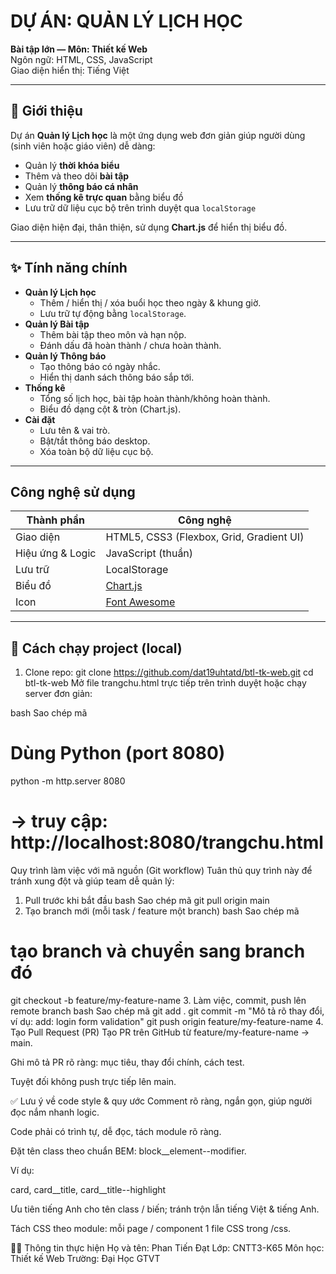 # DỰ ÁN: QUẢN LÝ LỊCH HỌC

**Bài tập lớn — Môn: Thiết kế Web**  
Ngôn ngữ: HTML, CSS, JavaScript  
Giao diện hiển thị: Tiếng Việt

---

## 📌 Giới thiệu
Dự án **Quản lý Lịch học** là một ứng dụng web đơn giản giúp người dùng (sinh viên hoặc giáo viên) dễ dàng:
- Quản lý **thời khóa biểu**
- Thêm và theo dõi **bài tập**
- Quản lý **thông báo cá nhân**
- Xem **thống kê trực quan** bằng biểu đồ
- Lưu trữ dữ liệu cục bộ trên trình duyệt qua `localStorage`

Giao diện hiện đại, thân thiện, sử dụng **Chart.js** để hiển thị biểu đồ.

---

## ✨ Tính năng chính
- **Quản lý Lịch học**
  - Thêm / hiển thị / xóa buổi học theo ngày & khung giờ.
  - Lưu trữ tự động bằng `localStorage`.
- **Quản lý Bài tập**
  - Thêm bài tập theo môn và hạn nộp.
  - Đánh dấu đã hoàn thành / chưa hoàn thành.
- **Quản lý Thông báo**
  - Tạo thông báo có ngày nhắc.
  - Hiển thị danh sách thông báo sắp tới.
- **Thống kê**
  - Tổng số lịch học, bài tập hoàn thành/không hoàn thành.
  - Biểu đồ dạng cột & tròn (Chart.js).
- **Cài đặt**
  - Lưu tên & vai trò.
  - Bật/tắt thông báo desktop.
  - Xóa toàn bộ dữ liệu cục bộ.

---

## Công nghệ sử dụng

| Thành phần | Công nghệ |
|-------------|------------|
| Giao diện | HTML5, CSS3 (Flexbox, Grid, Gradient UI) |
| Hiệu ứng & Logic | JavaScript (thuần) |
| Lưu trữ | LocalStorage |
| Biểu đồ | [Chart.js](https://www.chartjs.org/) |
| Icon | [Font Awesome](https://fontawesome.com/) |


---


## 🚀 Cách chạy project (local)
1. Clone repo:
git clone https://github.com/dat19uhtatd/btl-tk-web.git
cd btl-tk-web
Mở file trangchu.html trực tiếp trên trình duyệt hoặc chạy server đơn giản:

bash
Sao chép mã
# Dùng Python (port 8080)
python -m http.server 8080
# -> truy cập: http://localhost:8080/trangchu.html
 Quy trình làm việc với mã nguồn (Git workflow)
Tuân thủ quy trình này để tránh xung đột và giúp team dễ quản lý:

1. Pull trước khi bắt đầu
bash
Sao chép mã
git pull origin main
2. Tạo branch mới (mỗi task / feature một branch)
bash
Sao chép mã
# tạo branch và chuyển sang branch đó
git checkout -b feature/my-feature-name
3. Làm việc, commit, push lên remote branch
bash
Sao chép mã
git add .
git commit -m "Mô tả rõ thay đổi, ví dụ: add: login form validation"
git push origin feature/my-feature-name
4. Tạo Pull Request (PR)
Tạo PR trên GitHub từ feature/my-feature-name → main.

Ghi mô tả PR rõ ràng: mục tiêu, thay đổi chính, cách test.

Tuyệt đối không push trực tiếp lên main.

✅ Lưu ý về code style & quy ước
Comment rõ ràng, ngắn gọn, giúp người đọc nắm nhanh logic.

Code phải có trình tự, dễ đọc, tách module rõ ràng.

Đặt tên class theo chuẩn BEM: block__element--modifier.

Ví dụ:

card, card__title, card__title--highlight

Ưu tiên tiếng Anh cho tên class / biến; tránh trộn lẫn tiếng Việt & tiếng Anh.

Tách CSS theo module: mỗi page / component 1 file CSS trong /css.

👨‍💻 Thông tin thực hiện
Họ và tên: Phan Tiến Đạt
Lớp: CNTT3-K65
Môn học: Thiết kế Web
Trường: Đại Học GTVT

